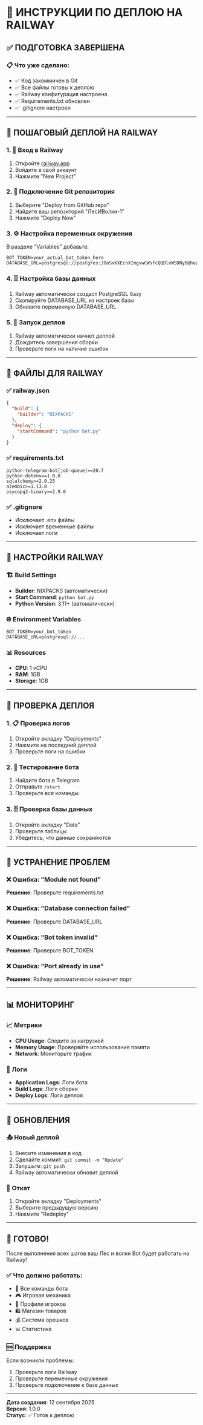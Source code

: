 # 🚀 ИНСТРУКЦИИ ПО ДЕПЛОЮ НА RAILWAY

## ✅ ПОДГОТОВКА ЗАВЕРШЕНА

### 📋 Что уже сделано:
- ✅ Код закоммичен в Git
- ✅ Все файлы готовы к деплою
- ✅ Railway конфигурация настроена
- ✅ Requirements.txt обновлен
- ✅ .gitignore настроен

---

## 🚀 ПОШАГОВЫЙ ДЕПЛОЙ НА RAILWAY

### 1. 📱 Вход в Railway
1. Откройте [railway.app](https://railway.app)
2. Войдите в свой аккаунт
3. Нажмите "New Project"

### 2. 🔗 Подключение Git репозитория
1. Выберите "Deploy from GitHub repo"
2. Найдите ваш репозиторий "ЛесИВолки-1"
3. Нажмите "Deploy Now"

### 3. ⚙️ Настройка переменных окружения
В разделе "Variables" добавьте:

```
BOT_TOKEN=your_actual_bot_token_here
DATABASE_URL=postgresql://postgres:JOoSxKXEcnXImgvwCWsfcQQDlnWSDNyD@hopper.proxy.rlwy.net:23049/railway
```

### 4. 🗄️ Настройка базы данных
1. Railway автоматически создаст PostgreSQL базу
2. Скопируйте DATABASE_URL из настроек базы
3. Обновите переменную DATABASE_URL

### 5. 🚀 Запуск деплоя
1. Railway автоматически начнет деплой
2. Дождитесь завершения сборки
3. Проверьте логи на наличие ошибок

---

## 📁 ФАЙЛЫ ДЛЯ RAILWAY

### ✅ railway.json
```json
{
  "build": {
    "builder": "NIXPACKS"
  },
  "deploy": {
    "startCommand": "python bot.py"
  }
}
```

### ✅ requirements.txt
```
python-telegram-bot[job-queue]==20.7
python-dotenv==1.0.0
sqlalchemy>=2.0.25
alembic>=1.13.0
psycopg2-binary>=2.9.0
```

### ✅ .gitignore
- Исключает .env файлы
- Исключает временные файлы
- Исключает логи

---

## 🔧 НАСТРОЙКИ RAILWAY

### 🏗️ Build Settings
- **Builder**: NIXPACKS (автоматически)
- **Start Command**: `python bot.py`
- **Python Version**: 3.11+ (автоматически)

### 🌐 Environment Variables
```
BOT_TOKEN=your_bot_token
DATABASE_URL=postgresql://...
```

### 📊 Resources
- **CPU**: 1 vCPU
- **RAM**: 1GB
- **Storage**: 1GB

---

## 🧪 ПРОВЕРКА ДЕПЛОЯ

### 1. 📋 Проверка логов
1. Откройте вкладку "Deployments"
2. Нажмите на последний деплой
3. Проверьте логи на ошибки

### 2. 🤖 Тестирование бота
1. Найдите бота в Telegram
2. Отправьте `/start`
3. Проверьте все команды

### 3. 🗄️ Проверка базы данных
1. Откройте вкладку "Data"
2. Проверьте таблицы
3. Убедитесь, что данные сохраняются

---

## 🚨 УСТРАНЕНИЕ ПРОБЛЕМ

### ❌ Ошибка: "Module not found"
**Решение**: Проверьте requirements.txt

### ❌ Ошибка: "Database connection failed"
**Решение**: Проверьте DATABASE_URL

### ❌ Ошибка: "Bot token invalid"
**Решение**: Проверьте BOT_TOKEN

### ❌ Ошибка: "Port already in use"
**Решение**: Railway автоматически назначит порт

---

## 📊 МОНИТОРИНГ

### 📈 Метрики
- **CPU Usage**: Следите за нагрузкой
- **Memory Usage**: Проверяйте использование памяти
- **Network**: Мониторьте трафик

### 📝 Логи
- **Application Logs**: Логи бота
- **Build Logs**: Логи сборки
- **Deploy Logs**: Логи деплоя

---

## 🔄 ОБНОВЛЕНИЯ

### 📤 Новый деплой
1. Внесите изменения в код
2. Сделайте коммит: `git commit -m "Update"`
3. Запушьте: `git push`
4. Railway автоматически обновит деплой

### 🔄 Откат
1. Откройте вкладку "Deployments"
2. Выберите предыдущую версию
3. Нажмите "Redeploy"

---

## 🎉 ГОТОВО!

После выполнения всех шагов ваш Лес и волки Bot будет работать на Railway!

### ✅ Что должно работать:
- 🤖 Все команды бота
- 🎮 Игровая механика
- 👤 Профили игроков
- 🛍️ Магазин товаров
- 💰 Система орешков
- 📊 Статистика

### 🆘 Поддержка
Если возникли проблемы:
1. Проверьте логи Railway
2. Проверьте переменные окружения
3. Проверьте подключение к базе данных

---

**Дата создания**: 12 сентября 2025  
**Версия**: 1.0.0  
**Статус**: ✅ Готов к деплою
